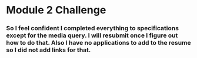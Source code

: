 # Module 2 Challenge 

### So I feel confident I completed everything to specifications except for the media query. I will resubmit once I figure out how to do that. Also I have no applications to add to the resume so I did not add links for that.  